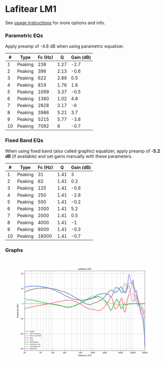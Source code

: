 # Lafitear LM1
See [usage instructions](https://github.com/jaakkopasanen/AutoEq#usage) for more options and info.

### Parametric EQs
Apply preamp of -4.8 dB when using parametric equalizer.

|   # | Type    |   Fc (Hz) |    Q |   Gain (dB) |
|-----|---------|-----------|------|-------------|
|   1 | Peaking |       238 | 1.27 |        -2.7 |
|   2 | Peaking |       396 | 2.13 |        -0.6 |
|   3 | Peaking |       622 | 2.89 |         0.5 |
|   4 | Peaking |       819 | 1.76 |         1.6 |
|   5 | Peaking |      1099 | 3.37 |        -0.5 |
|   6 | Peaking |      1380 | 1.02 |         4.8 |
|   7 | Peaking |      2828 | 3.17 |        -6   |
|   8 | Peaking |      3986 | 5.21 |         3.7 |
|   9 | Peaking |      5215 | 5.77 |        -3.8 |
|  10 | Peaking |      7092 | 6    |        -0.7 |

### Fixed Band EQs
When using fixed band (also called graphic) equalizer, apply preamp of **-5.2 dB** (if available) and set gains manually with these parameters.

|   # | Type    |   Fc (Hz) |    Q |   Gain (dB) |
|-----|---------|-----------|------|-------------|
|   1 | Peaking |        31 | 1.41 |         3   |
|   2 | Peaking |        62 | 1.41 |         0.2 |
|   3 | Peaking |       125 | 1.41 |        -0.6 |
|   4 | Peaking |       250 | 1.41 |        -2.8 |
|   5 | Peaking |       500 | 1.41 |        -0.2 |
|   6 | Peaking |      1000 | 1.41 |         5.2 |
|   7 | Peaking |      2000 | 1.41 |         0.5 |
|   8 | Peaking |      4000 | 1.41 |        -1   |
|   9 | Peaking |      8000 | 1.41 |        -0.3 |
|  10 | Peaking |     16000 | 1.41 |        -0.7 |

### Graphs
![](./Lafitear%20LM1.png)
